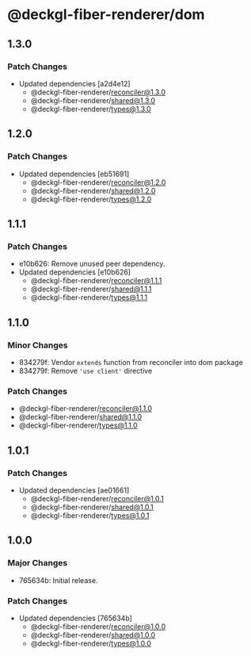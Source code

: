 # @deckgl-fiber-renderer/dom

## 1.3.0

### Patch Changes

- Updated dependencies [a2d4e12]
  - @deckgl-fiber-renderer/reconciler@1.3.0
  - @deckgl-fiber-renderer/shared@1.3.0
  - @deckgl-fiber-renderer/types@1.3.0

## 1.2.0

### Patch Changes

- Updated dependencies [eb51691]
  - @deckgl-fiber-renderer/reconciler@1.2.0
  - @deckgl-fiber-renderer/shared@1.2.0
  - @deckgl-fiber-renderer/types@1.2.0

## 1.1.1

### Patch Changes

- e10b626: Remove unused peer dependency.
- Updated dependencies [e10b626]
  - @deckgl-fiber-renderer/reconciler@1.1.1
  - @deckgl-fiber-renderer/shared@1.1.1
  - @deckgl-fiber-renderer/types@1.1.1

## 1.1.0

### Minor Changes

- 834279f: Vendor `extends` function from reconciler into dom package
- 834279f: Remove `'use client'` directive

### Patch Changes

- @deckgl-fiber-renderer/reconciler@1.1.0
- @deckgl-fiber-renderer/shared@1.1.0
- @deckgl-fiber-renderer/types@1.1.0

## 1.0.1

### Patch Changes

- Updated dependencies [ae01661]
  - @deckgl-fiber-renderer/reconciler@1.0.1
  - @deckgl-fiber-renderer/shared@1.0.1
  - @deckgl-fiber-renderer/types@1.0.1

## 1.0.0

### Major Changes

- 765634b: Initial release.

### Patch Changes

- Updated dependencies [765634b]
  - @deckgl-fiber-renderer/reconciler@1.0.0
  - @deckgl-fiber-renderer/shared@1.0.0
  - @deckgl-fiber-renderer/types@1.0.0
